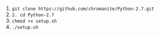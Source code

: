 1. `git clone https://github.com/chromanite/Python-2.7.git`
2. `2. cd Python-2.7`
3. `chmod +x setup.sh`
4. `./setup.sh`
